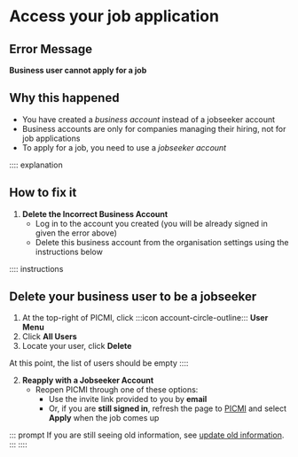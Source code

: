 # Access your job application

## Error Message
**Business user cannot apply for a job**

## Why this happened
- You have created a *business account* instead of a jobseeker account
- Business accounts are only for companies managing their hiring, not for job applications
- To apply for a job, you need to use a *jobseeker account*

:::: explanation
## How to fix it
1. **Delete the Incorrect Business Account**
    - Log in to the account you created (you will be already signed in given the error above)
    - Delete this business account from the organisation settings using the instructions below

:::: instructions
## Delete your business user to be a jobseeker

1. At the top-right of PICMI, click :::icon account-circle-outline::: **User Menu**
2. Click **All Users**
3. Locate your user, click **Delete**

At this point, the list of users should be empty
::::

2. **Reapply with a Jobseeker Account**
    - Reopen PICMI through one of these options:
        - Use the invite link provided to you by **email**
        - Or, if you are **still signed in**, refresh the page to [PICMI](https://jobs.picmi.io) and select **Apply** when the job comes up

::: prompt
If you are still seeing old information, see [update old information](update-old-information).
:::
::::





